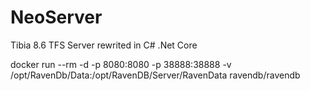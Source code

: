 # NeoServer
Tibia 8.6 TFS Server rewrited in C# .Net Core

docker run --rm -d -p 8080:8080 -p 38888:38888 -v /opt/RavenDb/Data:/opt/RavenDB/Server/RavenData ravendb/ravendb
